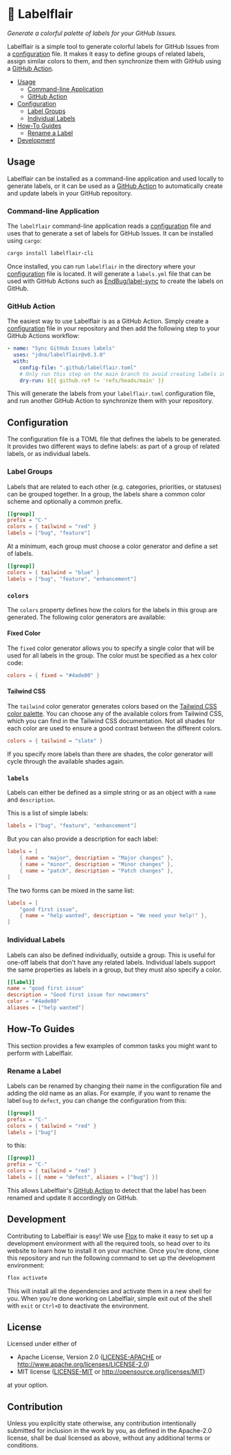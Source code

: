 # 🌈 Labelflair

_Generate a colorful palette of labels for your GitHub Issues._

Labelflair is a simple tool to generate colorful labels for GitHub Issues from a
[configuration] file. It makes it easy to define groups of related labels,
assign similar colors to them, and then synchronize them with GitHub using a
[GitHub Action].

- [Usage](#usage)
  - [Command-line Application](#command-line-application)
  - [GitHub Action](#github-action)
- [Configuration](#configuration)
  - [Label Groups](#label-groups)
  - [Individual Labels](#individual-labels)
- [How-To Guides](#how-to-guides)
  - [Rename a Label](#rename-a-label)
- [Development](#development)

## Usage

Labelflair can be installed as a command-line application and used locally to
generate labels, or it can be used as a [GitHub Action] to automatically create
and update labels in your GitHub repository.

### Command-line Application

The `labelflair` command-line application reads a [configuration] file and uses
that to generate a set of labels for GitHub Issues. It can be installed using
`cargo`:

```bash
cargo install labelflair-cli
```

Once installed, you can run `labelflair` in the directory where your
[configuration] file is located. It will generate a `labels.yml` file that can
be used with GitHub Actions such as [EndBug/label-sync] to create the labels
on GitHub.

### GitHub Action

The easiest way to use Labelflair is as a GitHub Action. Simply create a
[configuration] file in your repository and then add the following step to your
GitHub Actions workflow:

```yaml
- name: "Sync GitHub Issues labels"
  uses: "jdno/labelflair@v0.3.0"
  with:
    config-file: ".github/labelflair.toml"
    # Only run this step on the main branch to avoid creating labels in pull requests
    dry-run: ${{ github.ref != 'refs/heads/main' }}
```

This will generate the labels from your `labelflair.toml` configuration file,
and run another GitHub Action to synchronize them with your repository.

## Configuration

The configuration file is a TOML file that defines the labels to be generated.
It provides two different ways to define labels: as part of a group of related
labels, or as individual labels.

### Label Groups

Labels that are related to each other (e.g. categories, priorities, or statuses)
can be grouped together. In a group, the labels share a common color scheme and
optionally a common prefix.

```toml
[[group]]
prefix = "C-"
colors = { tailwind = "red" }
labels = ["bug", "feature"]
```

At a minimum, each group must choose a color generator and define a set of
labels.

```toml
[[group]]
colors = { tailwind = "blue" }
labels = ["bug", "feature", "enhancement"]
```

### `colors`

The `colors` property defines how the colors for the labels in this group are
generated. The following color generators are available:

#### Fixed Color

The `fixed` color generator allows you to specify a single color that will be
used for all labels in the group. The color must be specified as a hex color
code:

```toml
colors = { fixed = "#4ade80" }
```

#### Tailwind CSS

The `tailwind` color generator generates colors based on the
[Tailwind CSS color palette][tailwind]. You can choose any of the available
colors from Tailwind CSS, which you can find in the Tailwind CSS documentation.
Not all shades for each color are used to ensure a good contrast between the
different colors.

```toml
colors = { tailwind = "slate" }
```

If you specify more labels than there are shades, the color generator will cycle
through the available shades again.

### `labels`

Labels can either be defined as a simple string or as an object with a `name`
and `description`.

This is a list of simple labels:

```toml
labels = ["bug", "feature", "enhancement"]
```

But you can also provide a description for each label:

```toml
labels = [
    { name = "major", description = "Major changes" },
    { name = "minor", description = "Minor changes" },
    { name = "patch", description = "Patch changes" },
]
```

The two forms can be mixed in the same list:

```toml
labels = [
    "good first issue",
    { name = "help wanted", description = "We need your help!" },
]
```

### Individual Labels

Labels can also be defined individually, outside a group. This is useful for
one-off labels that don't have any related labels. Individual labels support the
same properties as labels in a group, but they must also specify a color.

```toml
[[label]]
name = "good first issue"
description = "Good first issue for newcomers"
color = "#4ade80"
aliases = ["help wanted"]
```

## How-To Guides

This section provides a few examples of common tasks you might want to perform
with Labelflair.

### Rename a Label

Labels can be renamed by changing their name in the configuration file and
adding the old name as an alias. For example, if you want to rename the label
`bug` to `defect`, you can change the configuration from this:

```toml
[[group]]
prefix = "C-"
colors = { tailwind = "red" }
labels = ["bug"]
```

to this:

```toml
[[group]]
prefix = "C-"
colors = { tailwind = "red" }
labels = [{ name = "defect", aliases = ["bug"] }]
```

This allows Labelflair's [GitHub Action] to detect that the label has been
renamed and update it accordingly on GitHub.

## Development

Contributing to Labelflair is easy! We use [Flox] to make it easy to set up a
development environment with all the required tools, so head over to its website
to learn how to install it on your machine. Once you're done, clone this
repository and run the following command to set up the development environment:

```bash
flox activate
```

This will install all the dependencies and activate them in a new shell for you.
When you're done working on Labelflair, simple exit out of the shell with `exit`
or `Ctrl+D` to deactivate the environment.

## License

Licensed under either of

- Apache License, Version 2.0 ([LICENSE-APACHE](LICENSE-APACHE)
  or <http://www.apache.org/licenses/LICENSE-2.0>)
- MIT license ([LICENSE-MIT](LICENSE-MIT)
  or <http://opensource.org/licenses/MIT>)

at your option.

## Contribution

Unless you explicitly state otherwise, any contribution intentionally submitted
for inclusion in the work by you, as defined in the Apache-2.0 license, shall be
dual licensed as above, without any additional terms or conditions.

[configuration]: #configuration
[EndBug/label-sync]: https://github.com/EndBug/label-sync
[flox]: https://flox.dev
[github action]: https://github.com/marketplace/actions/labelflair
[tailwind]: https://tailwindcss.com/docs/colors
